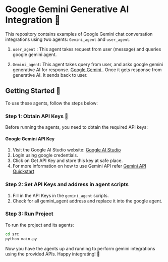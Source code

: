 # Google Gemini Generative AI Integration 🤑

This repository contains examples of Google Gemini chat conversation integrations using two agents: `Gemini_agent` and `user_agent`.

1. `user_agent` : This agent takes request from user (message) and queries google gemini agent. 

2. `Gemini_agent`: This agent takes query from user, and asks google gemini generative AI for response. [Google Gemini ](https://makersuite.google.com/app/prompts/new_freeform). Once it gets response from generative AI. It sends back to user.

## Getting Started 🚀

To use these agents, follow the steps below:

### Step 1: Obtain API Keys 🔑

Before running the agents, you need to obtain the required API keys:

#### Google Gemini API Key

1. Visit the Google AI Studio website: [Google AI Studio](https://makersuite.google.com/app/prompts/new_freeform)
2. Login using google credentials.
3. Click on Get API Key and store this key at safe place.
4. For more information on how to use Gemini API refer [Gemini API Quickstart](https://ai.google.dev/tutorials/python_quickstart#chat_conversations)

### Step 2: Set API Keys and address in agent scripts

1. Fill in the API Keys in the `gemini_agent` scripts.
2. Check for all gemini_agent address and replace it into the google agent.

### Step 3: Run Project

To run the project and its agents:

```bash
cd src
python main.py
```

Now you have the agents up and running to perform gemini integrations using the provided APIs. Happy integrating! 🎉

